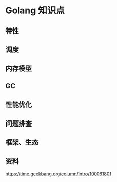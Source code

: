 # Golang 知识点

## 特性

## 调度

## 内存模型

## GC

## 性能优化

## 问题排查

## 框架、生态

## 资料

https://time.geekbang.org/column/intro/100061801
